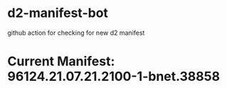 # d2-manifest-bot
github action for checking for new d2 manifest

# Current Manifest: 96124.21.07.21.2100-1-bnet.38858